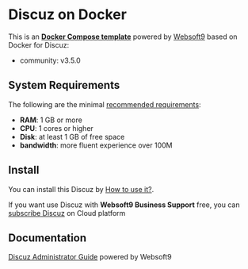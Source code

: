 # Discuz on Docker  

This is an **[Docker Compose template](https://github.com/Websoft9/docker-library)** powered by [Websoft9](https://www.websoft9.com) based on Docker for Discuz:


 - community:  v3.5.0


## System Requirements

The following are the minimal [recommended requirements](https://github.com/joomla-docker/docker-joomla):

* **RAM**: 1 GB or more
* **CPU**: 1 cores or higher
* **Disk**: at least 1 GB of free space
* **bandwidth**: more fluent experience over 100M  

## Install

You can install this Discuz by [How to use it?](https://github.com/Websoft9/docker-library#how-to-use-it).   

If you want use Discuz with **Websoft9 Business Support** free, you can [subscribe Discuz](https://www.websoft9.com/apps) on Cloud platform

## Documentation

[Discuz Administrator Guide](https://support.websoft9.com/docs/discuz) powered by Websoft9